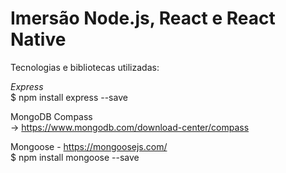 # Imersão Node.js, React e React Native

Tecnologias e bibliotecas utilizadas:

<em>Express</em><br />
$ npm install express --save 

MongoDB Compass<br />
-> https://www.mongodb.com/download-center/compass

Mongoose - https://mongoosejs.com/<br />
$ npm install mongoose --save
